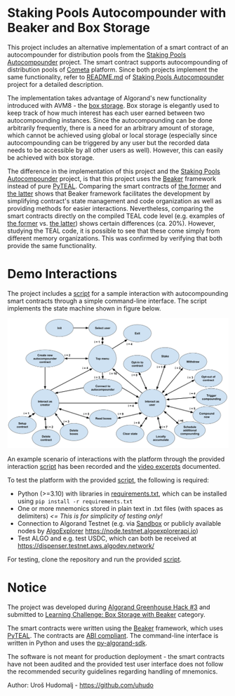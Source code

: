 # Staking Pools Autocompounder with Beaker and Box Storage

This project includes an alternative implementation of a smart contract of an autocompounder for distribution pools 
from the [Staking Pools Autocompounder](https://github.com/uhudo/staking-pools-autocompounder) project.
The smart contract supports autocompounding of distribution pools of [Cometa](https://cometa.farm/) platform.
Since both projects implement the same functionality, refer to 
[README.md](https://github.com/uhudo/staking-pools-autocompounder/blob/main/README.md)
of [Staking Pools Autocompounder](https://github.com/uhudo/staking-pools-autocompounder) project for a detailed 
description.

The implementation takes advantage of Algorand's new functionality introduced with AVM8 - the 
[box storage](https://developer.algorand.org/articles/smart-contract-storage-boxes/).
Box storage is elegantly used to keep track of how much interest has each user earned between two autocompounding 
instances.
Since the autocompounding can be done arbitrarily frequently, there is a need for an arbitrary amount of storage, which 
cannot be achieved using global or local storage (especially since autocompounding can be triggered by 
any user but the recorded data needs to be accessible by all other users as well).
However, this can easily be achieved with box storage. 

The difference in the implementation of this project and the
[Staking Pools Autocompounder](https://github.com/uhudo/staking-pools-autocompounder) project, 
is that this project uses the 
[Beaker](https://algorand-devrel.github.io/beaker/html/index.html) framework instead of pure 
[PyTEAL](https://github.com/algorand/pyteal).
Comparing the smart contracts of [the former](contract.py) and 
[the latter](https://github.com/uhudo/staking-pools-autocompounder/blob/main/src/CompoundContract.py) shows that 
Beaker framework facilitates the development by simplifying contract's state management and code organization as well as
providing methods for easier interactions.
Nevertheless, comparing the smart contracts directly on the compiled TEAL code level 
(e.g. examples of [the former](https://testnet.algoexplorer.io/application/157620928) vs. 
[the latter](https://testnet.algoexplorer.io/application/157618091)) shows certain differences (ca. 20%).
However, studying the TEAL code, it is possible to see that these come simply from different memory organizations.
This was confirmed by verifying that both provide the same functionality.


# Demo Interactions

The project includes a [script](interactions_state_machine.py) for a sample interaction with autocompounding smart 
contracts through a simple command-line interface.
The script implements the state machine shown in figure below.

![Image of demo script state machine](media/SM_v0.1.0.svg)

An example scenario of interactions with the platform through the provided interaction 
[script](interactions_state_machine.py) has been recorded and the
[video excerpts](demo/README.md) documented.

To test the platform with the provided [script](interactions_state_machine.py), the following is required:
- Python (>=3.10) with libraries in [requirements.txt](requirements.txt), 
which can be installed using `pip install -r requirements.txt`
- One or more mnemonics stored in plain text in .txt files (with spaces as delimiters)
*<= This is for simplicity of testing only!*
- Connection to Algorand Testnet (e.g. via [Sandbox](https://github.com/algorand/sandbox) or 
publicly available nodes by [AlgoExplorer](https://algoexplorer.io/) 
https://node.testnet.algoexplorerapi.io)
- Test ALGO and e.g. test USDC, which can both be received at https://dispenser.testnet.aws.algodev.network/

For testing, clone the repository and run the provided [script](interactions_state_machine.py).


# Notice

The project was developed during [Algorand Greenhouse Hack #3](https://gitcoin.co/hackathon/greenhouse3/onboard) 
and submitted to [Learning Challenge: Box Storage with Beaker](https://gitcoin.co/issue/29662) category.

The smart contracts were written using the [Beaker](https://algorand-devrel.github.io/beaker/html/index.html) framework,
which uses [PyTEAL](https://github.com/algorand/pyteal).
The contracts are [ABI compliant](https://developer.algorand.org/docs/get-details/dapps/smart-contracts/ABI/).
The command-line interface is written in Python and uses the 
[py-algorand-sdk](https://github.com/algorand/py-algorand-sdk).

The software is not meant for production deployment - the smart contracts have not been audited and the provided 
test user interface does not follow the recommended security guidelines regarding handling of mnemonics.

Author: Uroš Hudomalj - https://github.com/uhudo
